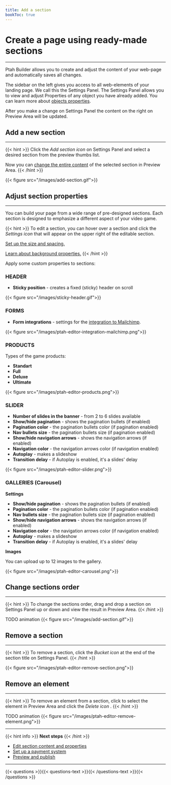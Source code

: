 ```yaml
---
title: Add a section
bookToc: true
---
```


# Create a page using ready-made sections
***

Ptah Builder allows you to create and adjust the content of your web-page and automatically saves all changes.

The sidebar on the left gives you access to all web-elements of your landing page. We call this the Settings Panel.
The Settings Panel allows you to view and adjust Properties of any object you have already added.
You can learn more about [objects properties](/docs/edit-section).

After you make a change on Settings Panel the content on the right on Preview Area will be updated. 

## Add a new section
***

{{< hint >}}
Click the *Add section icon* on Settings Panel and select a desired section from the preview thumbs list.

Now you can [change the entire content](/docs/edit-section) of the selected section in Preview Area.
{{< /hint >}}

{{< figure src="/images/add-section.gif">}}

## Adjust section properties
***

You can build your page from a wide range of pre-designed sections.
Each section is designed to emphasize a different aspect of your video game.

{{< hint >}}
To edit a section, you can hover over a section and click the *Settings icon* that will appear on the upper right of the editable section.

[Set up the size and spacing.](/docs/size/)

[Learn about background properties.](/docs/background/)
{{< /hint >}}

Apply some custom properties to sections:

### HEADER

- **Sticky position** - creates a fixed (sticky) header on scroll

{{< figure src="/images/sticky-header.gif">}}

### FORMS

- **Form integrations** - settings for the [integration to Mailchimp](/docs/integrations-mailchimp/).

{{< figure src="/images/ptah-editor-integration-mailchimp.png">}}

### PRODUCTS

Types of the game products:

- **Standart**
- **Full**
- **Deluxe**
- **Ultimate**

{{< figure src="/images/ptah-editor-products.png">}}

### SLIDER

- **Number of slides in the banner** - from 2 to 6 slides available
- **Show/hide pagination** - shows the pagination bullets (if enabled)
- **Pagination color** - the pagination bullets color (if pagination enabled)
- **Nav bullets size** - the pagination bullets size (if pagination enabled)
- **Show/hide navigation arrows** - shows the navigation arrows (if enabled)
- **Navigation color** - the navigation arrows color (if navigation enabled)
- **Autoplay** - makes a slideshow
- **Transition delay** - if Autoplay is enabled, it's a slides' delay

{{< figure src="/images/ptah-editor-slider.png">}}

### GALLERIES (Carousel)

**Settings**
- **Show/hide pagination** - shows the pagination bullets (if enabled)
- **Pagination color** - the pagination bullets color (if pagination enabled)
- **Nav bullets size** - the pagination bullets size (if pagination enabled)
- **Show/hide navigation arrows** - shows the navigation arrows (if enabled)
- **Navigation color** - the navigation arrows color (if navigation enabled)
- **Autoplay** - makes a slideshow
- **Transition delay** - if Autoplay is enabled, it's a slides' delay

**Images**

You can upload up to 12 images to the gallery.

{{< figure src="/images/ptah-editor-carousel.png">}}

## Change sections order
***

{{< hint >}}
To change the sections order, drag and drop a section on Settings Panel up or down and view the result in Preview Area.
{{< /hint >}}

TODO animation
{{< figure src="/images/add-section.gif">}}

## Remove a section
***

{{< hint >}}
To remove a section, click the *Bucket icon* at the end of the section title on Settings Panel.
{{< /hint >}}

{{< figure src="/images/ptah-editor-remove-section.png">}}

## Remove an element
***

{{< hint >}}
To remove an element from a section, click to select the element in Preview Area and click the *Delete icon* .
{{< /hint >}}

TODO animation
{{< figure src="/images/ptah-editor-remove-element.png">}}

***

{{< hint info >}}
**Next steps**
{{< /hint >}}

- [Edit section content and properties](/docs/edit-section/)
- [Set up a payment system](/docs/payments/)
- [Preview and publish](/docs/release/)

***

{{< questions >}}{{< questions-text >}}{{< /questions-text >}}{{< /questions >}}